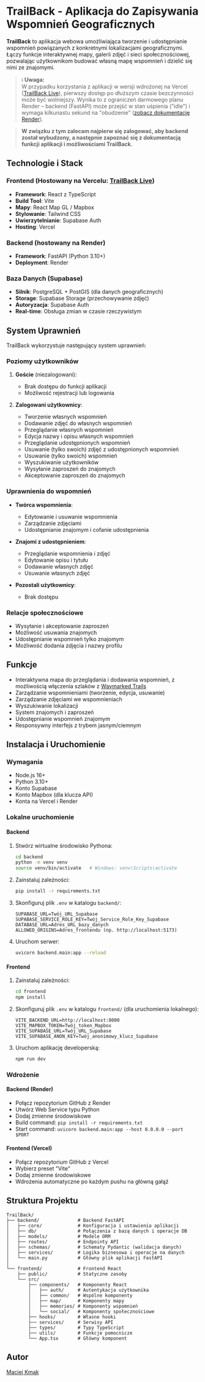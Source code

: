 # TrailBack - Aplikacja do Zapisywania Wspomnień Geograficznych

**TrailBack** to aplikacja webowa umożliwiająca tworzenie i udostępnianie wspomnień powiązanych z konkretnymi lokalizacjami geograficznymi.  
Łączy funkcje interaktywnej mapy, galerii zdjęć i sieci społecznościowej, pozwalając użytkownikom budować własną mapę wspomnień i dzielić się nimi ze znajomymi.

> ℹ️ **Uwaga:**  
> W przypadku korzystania z aplikacji w wersji wdrożonej na Vercel ([TrailBack Live](https://trailback.vercel.app/)), pierwszy dostęp po dłuższym czasie bezczynności może być wolniejszy. Wynika to z ograniczeń darmowego planu Render – backend (FastAPI) może przejść w stan uśpienia ("idle") i wymaga kilkunastu sekund na "obudzenie" ([zobacz dokumentację Render](https://render.com/docs/free#spinning-down-on-idle)).

> **W związku z tym zalecam najpierw się zalogować, aby backend został wybudzony, a następnie zapoznać się z dokumentacją funkcji aplikacji i możliwościami TrailBack.**

## Technologie i Stack

### Frontend (Hostowany na Vercelu: [TrailBack Live](https://trailback.vercel.app/))
- **Framework**: React z TypeScript
- **Build Tool**: Vite
- **Mapy**: React Map GL / Mapbox
- **Stylowanie**: Tailwind CSS
- **Uwierzytelnianie**: Supabase Auth
- **Hosting**: Vercel

### Backend (hostowany na Render)
- **Framework**: FastAPI (Python 3.10+)
- **Deployment**: Render

### Baza Danych (Supabase)
- **Silnik**: PostgreSQL + PostGIS (dla danych geograficznych)
- **Storage**: Supabase Storage (przechowywanie zdjęć)
- **Autoryzacja**: Supabase Auth
- **Real-time**: Obsługa zmian w czasie rzeczywistym

## System Uprawnień

TrailBack wykorzystuje następujący system uprawnień:

### Poziomy użytkowników
1. **Goście** (niezalogowani):
   - Brak dostępu do funkcji aplikacji
   - Możliwość rejestracji lub logowania

2. **Zalogowani użytkownicy**:
   - Tworzenie własnych wspomnień
   - Dodawanie zdjęć do własnych wspomnień
   - Przeglądanie własnych wspomnień
   - Edycja nazwy i opisu własnych wspomnień
   - Przeglądanie udostępnionych wspomnień
   - Usuwanie (tylko swoich) zdjęć z udostępnionych wspomnień
   - Usuwanie (tylko swoich) wspomnień
   - Wyszukiwanie użytkowników
   - Wysyłanie zaproszeń do znajomych
   - Akceptowanie zaproszeń do znajomych


### Uprawnienia do wspomnień
- **Twórca wspomnienia**:
  - Edytowanie i usuwanie wspomnienia
  - Zarządzanie zdjęciami
  - Udostępnianie znajomym i cofanie udostępnienia

- **Znajomi z udostępnieniem**:
  - Przeglądanie wspomnienia i zdjęć
  - Edytowanie opisu i tytułu
  - Dodawanie własnych zdjęć
  - Usuwanie własnych zdjęć

- **Pozostali użytkownicy**:
  - Brak dostępu

### Relacje społecznościowe
- Wysyłanie i akceptowanie zaproszeń
- Możliwość usuwania znajomych
- Udostępnianie wspomnień tylko znajomym
- Możliwość dodania zdjęcia i nazwy profilu

## Funkcje

- Interaktywna mapa do przeglądania i dodawania wspomnień, z możliwością włączenia szlaków z [Waymarked Trails](https://hiking.waymarkedtrails.org)
- Zarządzanie wspomnieniami (tworzenie, edycja, usuwanie)
- Zarządzanie zdjęciami we wspomnieniach
- Wyszukiwanie lokalizacji
- System znajomych i zaproszeń
- Udostępnianie wspomnień znajomym
- Responsywny interfejs z trybem jasnym/ciemnym

## Instalacja i Uruchomienie

### Wymagania
- Node.js 16+
- Python 3.10+
- Konto Supabase
- Konto Mapbox (dla klucza API)
- Konta na Vercel i Render

### Lokalne uruchomienie

#### Backend
1. Stwórz wirtualne środowisko Pythona:
   ```bash
   cd backend
   python -m venv venv
   source venv/bin/activate   # Windows: venv\Scripts\activate
   ```

2. Zainstaluj zależności:
   ```bash
   pip install -r requirements.txt
   ```

3. Skonfiguruj plik `.env` w katalogu `backend/`:

	```
	SUPABASE_URL=Twój_URL_Supabase
	SUPABASE_SERVICE_ROLE_KEY=Twój_Service_Role_Key_Supabase
	DATABASE_URL=Adres_URL_bazy_danych
	ALLOWED_ORIGINS=Adres_frontendu (np. http://localhost:5173)
	```


4. Uruchom serwer:
   ```bash
   uvicorn backend.main:app --reload
   ```

#### Frontend
1. Zainstaluj zależności:
   ```bash
   cd frontend
   npm install
   ```

2. Skonfiguruj plik `.env` w katalogu `frontend/` (dla uruchomienia lokalnego):
	```
	VITE_BACKEND_URL=http://localhost:8000
	VITE_MAPBOX_TOKEN=Twój_token_Mapbox
	VITE_SUPABASE_URL=Twój_URL_Supabase
	VITE_SUPABASE_ANON_KEY=Twój_anonimowy_klucz_Supabase
	```

3. Uruchom aplikację developerską:
   ```bash
   npm run dev
   ```

### Wdrożenie

#### Backend (Render)
- Połącz repozytorium GitHub z Render
- Utwórz Web Service typu Python
- Dodaj zmienne środowiskowe
- Build command: `pip install -r requirements.txt`
- Start command: `uvicorn backend.main:app --host 0.0.0.0 --port $PORT`

#### Frontend (Vercel)
- Połącz repozytorium GitHub z Vercel
- Wybierz preset "Vite"
- Dodaj zmienne środowiskowe
- Wdrożenia automatyczne po każdym pushu na główną gałąź

## Struktura Projektu

```
TrailBack/
├── backend/              # Backend FastAPI
│   ├── core/             # Konfiguracja i ustawienia aplikacji
│   ├── db/               # Połączenia z bazą danych i operacje DB
│   ├── models/           # Modele ORM
│   ├── routes/           # Endpointy API
│   ├── schemas/          # Schematy Pydantic (walidacja danych)
│   ├── services/         # Logika biznesowa i operacje na danych
│   └── main.py           # Główny plik aplikacji FastAPI
│
└── frontend/             # Frontend React
    ├── public/           # Statyczne zasoby
    └── src/
        ├── components/   # Komponenty React
        │   ├── auth/     # Autentykacja użytkownika
        │   ├── common/   # Wspólne komponenty
        │   ├── map/      # Komponenty mapy
        │   ├── memories/ # Komponenty wspomnień
        │   └── social/   # Komponenty społecznościowe
        ├── hooks/        # Własne hooki
        ├── services/     # Serwisy API
        ├── types/        # Typy TypeScript
        ├── utils/        # Funkcje pomocnicze
        └── App.tsx       # Główny komponent
```

## Autor

[Maciej Kmąk](https://github.com/Ki3mONo)